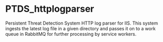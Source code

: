# PTDS_httplogparser
Persistent Threat Detection System HTTP log parser for IIS. This system ingests the latest log file in a given directory and passes it on to a work queue in RabbitMQ for further processing by service workers.
